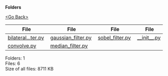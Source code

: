 **Folders**

[&lt;Go Back&gt;](../right.html)

<table><thead><tr class="header"><th><strong>File</strong></th><th><strong>File</strong></th><th><strong>File</strong></th><th><strong>File</strong></th></tr></thead><tbody><tr class="odd"><td><a href="bilateral_filter.py">bilateral...ter.py</a> </td><td><a href="gaussian_filter.py">gaussian_filter.py</a> </td><td><a href="sobel_filter.py">sobel_filter.py</a> </td><td><a href="__init__.py">__init__.py</a> </td></tr><tr class="even"><td><a href="convolve.py">convolve.py</a> </td><td><a href="median_filter.py">median_filter.py</a> </td><td></td><td></td></tr></tbody></table>

Folders: 1  
Files: 6  
Size of all files: 8711 KB
